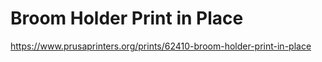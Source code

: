# Broom Holder Print in Place

https://www.prusaprinters.org/prints/62410-broom-holder-print-in-place
